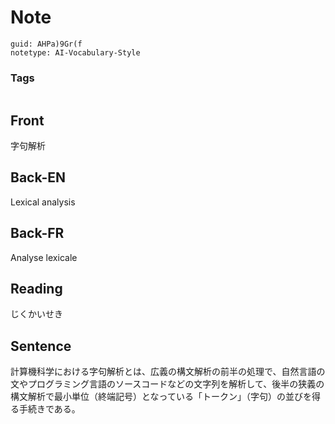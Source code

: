 # Note
```
guid: AHPa)9Gr(f
notetype: AI-Vocabulary-Style
```

### Tags
```
```

## Front
字句解析

## Back-EN
Lexical analysis

## Back-FR
Analyse lexicale

## Reading
じくかいせき

## Sentence
計算機科学における字句解析とは、広義の構文解析の前半の処理で、自然言語の文やプログラミング言語のソースコードなどの文字列を解析して、後半の狭義の構文解析で最小単位（終端記号）となっている「トークン」（字句）の並びを得る手続きである。

